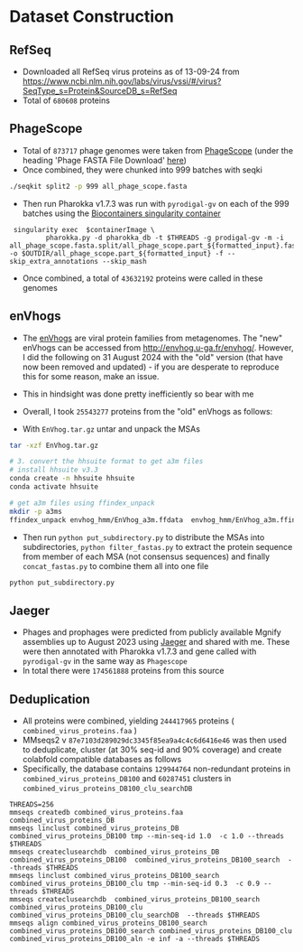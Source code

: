 # Dataset Construction

## RefSeq

* Downloaded all RefSeq virus proteins as of 13-09-24 from https://www.ncbi.nlm.nih.gov/labs/virus/vssi/#/virus?SeqType_s=Protein&SourceDB_s=RefSeq 
* Total of `680608` proteins

## PhageScope


* Total of `873717` phage genomes were taken from [PhageScope](https://doi.org/10.1093/nar/gkad979) (under the heading 'Phage FASTA File Download' [here](https://phagescope.deepomics.org/download))
* Once combined, they were chunked into 999 batches with seqki


```bash
./seqkit split2 -p 999 all_phage_scope.fasta
```

* Then run Pharokka v1.7.3 was run with `pyrodigal-gv` on each of the 999 batches using the [Biocontainers singularity container](http://www.biocontainers.com/pharokka?tab=tags&tag=latest)

```
 singularity exec  $containerImage \
         pharokka.py -d pharokka_db -t $THREADS -g prodigal-gv -m -i all_phage_scope.fasta.split/all_phage_scope.part_${formatted_input}.fasta  -o $OUTDIR/all_phage_scope.part_${formatted_input} -f --skip_extra_annotations --skip_mash  
```


* Once combined, a total of `43632192` proteins were called in these genomes

## enVhogs

* The [enVhogs](https://www.biorxiv.org/content/10.1101/2024.06.25.600602v2) are viral protein families from metagenomes. The "new" enVhogs can be accessed from http://envhog.u-ga.fr/envhog/. However, I did the following on 31 August 2024 with the "old" version (that have now been removed and updated) - if you are desperate to reproduce this for some reason, make an issue. 
* This in hindsight was done pretty inefficiently so bear with me
* Overall, I took `25543277` proteins from the "old" enVhogs as follows:

* With `EnVhog.tar.gz` untar and unpack the MSAs

```bash
tar -xzf EnVhog.tar.gz

# 3. convert the hhsuite format to get a3m files
# install hhsuite v3.3
conda create -n hhsuite hhsuite
conda activate hhsuite

# get a3m files using ffindex_unpack
mkdir -p a3ms
ffindex_unpack envhog_hmm/EnVhog_a3m.ffdata  envhog_hmm/EnVhog_a3m.ffindex  a3ms/ .
```

* Then run `python put_subdirectory.py` to distribute the MSAs into subdirectories, `python filter_fastas.py` to extract the protein sequence from member of each MSA (not consensus sequences) and finally `concat_fastas.py` to combine them all into one file

```bash
python put_subdirectory.py

```

## Jaeger

* Phages and prophages were predicted from publicly available Mgnify assemblies up to August 2023 using [Jaeger](https://github.com/Yasas1994/Jaeger) and shared with me. These were then annotated with Pharokka v1.7.3 and gene called with `pyrodigal-gv` in the same way as `Phagescope`
* In total there were `174561888` proteins from this source

## Deduplication

* All proteins were combined, yielding `244417965` proteins ( `combined_virus_proteins.faa` )
* MMseqs2 v `87e7103d289029dc3345f85ea9a4c4c6d6416e46` was then used to deduplicate, cluster (at 30% seq-id and 90% coverage) and create colabfold compatible databases as follows
* Specifically, the database contains `129944764` non-redundant proteins in `combined_virus_proteins_DB100` and `60287451` clusters in `combined_virus_proteins_DB100_clu_searchDB`

```
THREADS=256
mmseqs createdb combined_virus_proteins.faa  combined_virus_proteins_DB
mmseqs linclust combined_virus_proteins_DB  combined_virus_proteins_DB100 tmp --min-seq-id 1.0  -c 1.0 --threads $THREADS
mmseqs createclusearchdb  combined_virus_proteins_DB  combined_virus_proteins_DB100  combined_virus_proteins_DB100_search  --threads $THREADS
mmseqs linclust combined_virus_proteins_DB100_search  combined_virus_proteins_DB100_clu tmp --min-seq-id 0.3  -c 0.9 --threads $THREADS
mmseqs createclusearchdb  combined_virus_proteins_DB100_search  combined_virus_proteins_DB100_clu  combined_virus_proteins_DB100_clu_searchDB  --threads $THREADS
mmseqs align combined_virus_proteins_DB100_search  combined_virus_proteins_DB100_search combined_virus_proteins_DB100_clu  combined_virus_proteins_DB100_aln -e inf -a --threads $THREADS
```